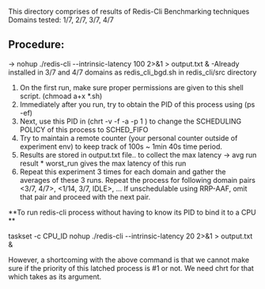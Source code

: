 This directory comprises of results of Redis-Cli Benchmarking techniques
Domains tested: 1/7, 2/7, 3/7, 4/7

Procedure:
---------
-> nohup ./redis-cli --intrinsic-latency 100 2>&1 > output.txt &
-Already installed in 3/7 and 4/7 domains as redis_cli_bgd.sh in redis_cli/src directory
1. On the first run, make sure proper permissions are given to this shell script. (chmoad a+x *.sh)
2. Immediately after you run, try to obtain the PID of this process using (ps -ef)
3. Next, use this PID in (chrt -v -f -a -p 1 <PID>) to change the SCHEDULING POLICY of this process to SCHED_FIFO
4. Try to maintain a remote counter (your personal counter outside of experiment env) to keep track of 100s ~ 1min 40s time period.
5. Results are stored in output.txt file.. to collect the max latency -> avg run result * worst_run gives the max latency of this run
6. Repeat this experiment 3 times for each domain and gather the averages of these 3 runs.
Repeat the process for following domain pairs <3/7, 4/7>, <1/14, 3/7, IDLE>, ... 
If unschedulable using RRP-AAF, omit that pair and proceed with the next pair.

**To run redis-cli process without having to know its PID to bind it to a CPU **

  taskset -c CPU_ID nohup ./redis-cli --intrinsic-latency 20 2>&1 > output.txt &

However, a shortcoming with the above command is that we cannot make sure if the priority of this latched process is #1 or not. 
We need chrt for that which takes <PID> as its argument. 
